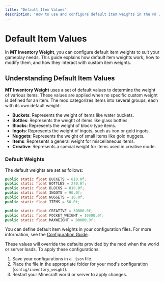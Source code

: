 ```yaml
---
title: "Default Item Values"
description: "How to use and configure default item weights in the MT Inventory Weight mod."
---
```


# **Default Item Values**

In **MT Inventory Weight**, you can configure default item weights to suit your gameplay needs. This guide explains how default item weights work, how to modify them, and how they interact with custom item weights.

## **Understanding Default Item Values**

**MT Inventory Weight** uses a set of default values to determine the weight of various items. These values are applied when no specific custom weight is defined for an item. The mod categorizes items into several groups, each with its own default weight:

- **Buckets**: Represents the weight of items like water buckets.
- **Bottles**: Represents the weight of items like glass bottles.
- **Blocks**: Represents the weight of block-type items.
- **Ingots**: Represents the weight of ingots, such as iron or gold ingots.
- **Nuggets**: Represents the weight of small items like gold nuggets.
- **Items**: Represents a general weight for miscellaneous items.
- **Creative**: Represents a special weight for items used in creative mode.

### **Default Weights**

The default weights are set as follows:

```java
public static float BUCKETS = 810.0f;
public static float BOTTLES = 270.0f;
public static float BLOCKS = 810.0f;
public static float INGOTS = 90.0f;
public static float NUGGETS = 10.0f;
public static float ITEMS = 50.0f;

public static float CREATIVE = 30000.0f;
public static float POCKET_WEIGHT = 10000.0f;
public static float MAXWEIGHT = 80000.0f;
```

You can define default item weights in your configuration files. For more information, see the [Configuration Guide](../options/inventory_weights_server.md).

These values will override the defaults provided by the mod when the world or server loads. To apply these configurations:

1. Save your configurations in a `.json` file.
2. Place the file in the appropriate folder for your mod's configuration (`config/inventory_weight`).
3. Restart your Minecraft world or server to apply changes.


